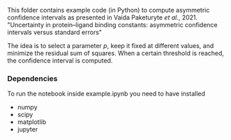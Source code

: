 This folder contains example code (in Python) to compute asymmetric confidence intervals
as presented in Vaida Paketuryte *et al.*, 2021. "Uncertainty in protein–ligand binding constants: asymmetric confidence intervals versus standard errors"

The idea is to select a parameter *p*, keep it fixed at different values, and minimize the residual sum of squares.
When a certain threshold is reached, the confidence interval is computed.

### Dependencies

To run the notebook inside example.ipynb you need to have installed

- numpy
- scipy
- matplotlib
- jupyter

